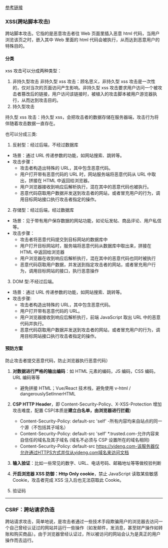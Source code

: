 [参考链接](https://github.com/lgwebdream/FE-Interview/issues/16)

### XSS(跨站脚本攻击)

跨站脚本攻击。它指的是恶意攻击者往 Web 页面里插入恶意 html 代码，当用户浏览该页之时，嵌入其中 Web 里面的 html 代码会被执行，从而达到恶意用户的特殊目的。

#### 分类

xss 攻击可以分成两种类型：

1. 非持久型攻击
   非持久型 xss 攻击：顾名思义，非持久型 xss 攻击是一次性的，仅对当次的页面访问产生影响。非持久型 xss 攻击要求用户访问一个被攻击者篡改后的链接，用户访问该链接时，被植入的攻击脚本被用户游览器执行，从而达到攻击目的。
2. 持久型攻击

持久型 xss 攻击：持久型 xss，会把攻击者的数据存储在服务器端，攻击行为将伴随着攻击数据一直存在。

也可以分成三类:

1. 反射型：经过后端，不经过数据库

- 场景：通过 URL 传递参数的功能，如网站搜索、跳转等。
- 攻击步骤：
  - 攻击者构造出特殊的 URL，其中包含恶意代码。
  - 用户打开带有恶意代码的 URL 时，网站服务端将恶意代码从 URL 中取出，拼接在 HTML 中返回给浏览器。
  - 用户浏览器接收到响应后解析执行，混在其中的恶意代码也被执行。
  - 恶意代码窃取用户数据并发送到攻击者的网站，或者冒充用户的行为，调用目标网站接口执行攻击者指定的操作。

2. 存储型：经过后端，经过数据库

- 场景：见于带有用户保存数据的网站功能，如论坛发帖、商品评论、用户私信等。
- 攻击步骤：
  - 攻击者将恶意代码提交到目标网站的数据库中
  - 用户打开目标网站时，服务端将恶意代码从数据库中取出来，拼接在 HTML 中返回给浏览器
  - 用户浏览器在收到响应后解析执行，混在其中的恶意代码也同时被执行
  - 恶意代码窃取用户数据，并发送到指定攻击者的网站，或者冒充用户行为，调用目标网站的接口，执行恶意操作

3. DOM 型:不经过后端。

- 场景：通过 URL 传递参数的功能，如网站搜索、跳转等。
- 攻击步骤:
  - 攻击者构造出特殊的 URL，其中包含恶意代码。
  - 用户打开带有恶意代码的 URL。
  - 用户浏览器接收到响应后解析执行，前端 JavaScript 取出 URL 中的恶意代码并执行。
  - 恶意代码窃取用户数据并发送到攻击者的网站，或者冒充用户的行为，调用目标网站接口执行攻击者指定的操作。

#### 预防方案

防止攻击者提交恶意代码，防止浏览器执行恶意代码）

1. **对数据进行严格的输出编码**：如 HTML 元素的编码，JS 编码，CSS 编码，URL 编码等等
   - 避免拼接 HTML；Vue/React 技术栈，避免使用 v-html / dangerouslySetInnerHTML
2. **CSP HTTP Header**，即 Content-Security-Policy、X-XSS-Protection
   增加攻击难度，配置 CSP(本质是**建立白名单，由浏览器进行拦截**)

   - Content-Security-Policy: default-src 'self' -所有内容均来自站点的同一个源（不包括其子域名）
   - Content-Security-Policy: default-src 'self' \*.trusted.com-允许内容来自信任的域名及其子域名 (域名不必须与 CSP 设置所在的域名相同)
   - Content-Security-Policy: default-src https://yideng.com-该服务器仅允许通过HTTPS方式并仅从yideng.com域名来访问文档

3. **输入验证**：比如一些常见的数字、URL、电话号码、邮箱地址等等做校验判断

4. **开启浏览器 XSS 防御：Http Only cookie**，禁止 JavaScript 读取某些敏感 Cookie，攻击者完成 XSS 注入后也无法窃取此 Cookie。

5. 验证码

---

### CSRF：跨站请求伪造

跨站请求攻击，简单地说，是攻击者通过一些技术手段欺骗用户的浏览器去访问一个自己曾经认证过的网站并运行一些操作（如发邮件，发消息，甚至财产操作如转账和购买商品）。由于浏览器曾经认证过，所以被访问的网站会认为是真正的用户操作而去运行。
